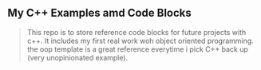 My C++ Examples amd Code Blocks
-------------


>This repo is to store reference code blocks for future projects with c++. It includes my first real work woh object oriented programming.  the oop template is a great reference everytime i pick C++ back up (very unopinionated example).
